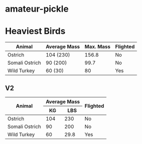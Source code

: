 # amateur-pickle

<body>
    <h1>Heaviest Birds</h1>
    <table>
        <thead>
            <tr>
                <th>Animal</th>
                <th>Average Mass</th>
                <th>Max. Mass</th>
                <th>Flighted</th>
            </tr>
        </thead>
        <tbody>
            <tr>
                <td>Ostrich</td>
                <td>104 (230)</td>
                <td>156.8</td>
                <td>No</td>
            </tr>
            <tr>
                <td>Somali Ostrich</td>
                <td>90 (200)</td>
                <td>99.7</td>
                <td>No</td>
            </tr>
            <tr>
                <td>Wild Turkey</td>
                <td>60 (30)</td>
                <td>80</td>
                <td>Yes</td>
            </tr>
        </tbody>
    </table>
    <h2>V2</h2>
    <table>
        <thead>
            <tr>
                <th rowspan="2">Animal</th>
                <th colspan="2">Average Mass</th>
                <th rowspan="2">Flighted</th>
            </tr>
            <tr>
                <th>KG</th>
                <th>LBS</th>
            </tr>
        </thead>
        <tbody>
            <tr>
                <td>Ostrich</td>
                <td>104</td>
                <td>230</td>
                <td>No</td>
            </tr>
            <tr>
                <td>Somali Ostrich</td>
                <td>90</td>
                <td>200</td>
                <td>No</td>
            </tr>
            <tr>
                <td>Wild Turkey</td>
                <td>60</td>
                <td>29.8</td>
                <td>Yes</td>
            </tr>
        </tbody>
    </table>
</body>

</html>
